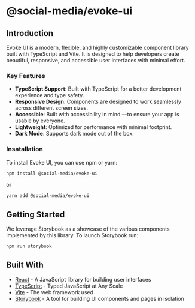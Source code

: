# @social-media/evoke-ui

## Introduction

Evoke UI is a modern, flexible, and highly customizable component library built with TypeScript and Vite. It is designed to help developers create beautiful, responsive, and accessible user interfaces with minimal effort.

### Key Features

- **TypeScript Support**: Built with TypeScript for a better development experience and type safety.
- **Responsive Design**: Components are designed to work seamlessly across different screen sizes.
- **Accessible**: Built with accessibility in mind ––to ensure your app is usable by everyone.
- **Lightweight**: Optimized for performance with minimal footprint.
- **Dark Mode**: Supports dark mode out of the box.

### Insatallation

To install Evoke UI, you can use npm or yarn:

```bash
npm install @social-media/evoke-ui
```

or

```bash
yarn add @social-media/evoke-ui
```

## Getting Started

We leverage Storybook as a showcase of the various components implemented by this library.
To launch Storybook run:

```bash
npm run storybook
```

## Built With

- [React](https://reactjs.org/) - A JavaScript library for building user interfaces
- [TypeScript](https://www.typescriptlang.org/) - Typed JavaScript at Any Scale
- [Vite](https://vitejs.dev/) - The web framework used
- [Storybook](https://storybook.js.org/) - A tool for building UI components and pages in isolation
